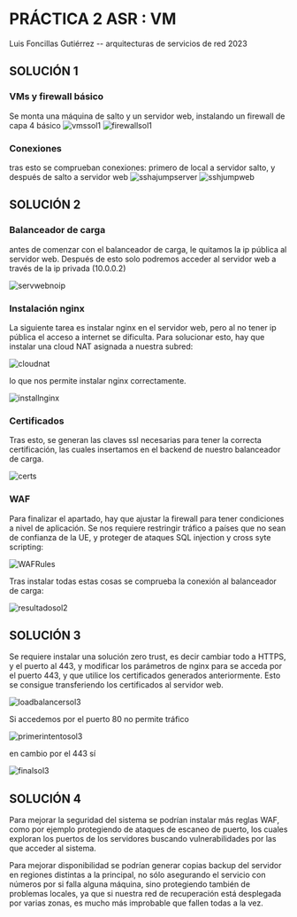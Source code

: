 # PRÁCTICA 2 ASR : VM

Luis Foncillas Gutiérrez -- arquitecturas de servicios de red 2023

## SOLUCIÓN 1
### VMs y firewall básico
Se monta una máquina de salto y un servidor web, instalando un firewall de capa 4 básico
![vmssol1](pract2/vmssol1.png)
![firewallsol1](pract2/firwallsol1.png)

### Conexiones
tras esto se comprueban conexiones: primero de local a servidor salto, y después de salto a servidor web
![sshajumpserver](/pract2/sshajumpserver.png)
![sshjumpweb](/pract2/sshjumpweb.png)


## SOLUCIÓN 2
### Balanceador de carga
antes de comenzar con el balanceador de carga, le quitamos la ip pública al servidor web. Después de esto solo podremos acceder al servidor web a través de la ip privada (10.0.0.2)

![servwebnoip](/pract2/servwebnoip.png)

### Instalación nginx
La siguiente tarea es instalar nginx en el servidor web, pero al no tener ip pública el acceso a internet se dificulta. 
Para solucionar esto, hay que instalar una cloud NAT asignada a nuestra subred:

![cloudnat](/pract2/cloudnat.png)

lo que nos permite instalar nginx correctamente.

![installnginx](/pract2/installnginx.png)

### Certificados

Tras esto, se generan 
las claves ssl necesarias para tener la correcta certificación, las cuales insertamos en el backend de nuestro 
balanceador de carga.

![certs](/pract2/certs.png)

### WAF

Para finalizar el apartado, hay que ajustar la firewall para tener condiciones a nivel de aplicación.
Se nos requiere restringir tráfico a países que no sean de confianza de la UE, y proteger de ataques SQL injection y cross syte scripting:

![WAFRules](/pract2/WAFRules.png)

Tras instalar todas estas cosas se comprueba la conexión al balanceador de carga:

![resultadosol2](/pract2/resultadosol2.png)

## SOLUCIÓN 3
Se requiere instalar una solución zero trust, es decir cambiar todo a HTTPS, y el puerto al 443, y modificar los parámetros de nginx para se acceda por el puerto 443, y que utilice los certificados generados anteriormente.
Esto se consigue transferiendo los certificados al servidor web.

![loadbalancersol3](/pract2/loadbalancersol3)

Si accedemos por el puerto 80 no permite tráfico

![primerintentosol3](/pract2/primerintentosol3.png)

en cambio por el 443 sí

![finalsol3](/pract2/finalsol3.png)

## SOLUCIÓN 4
Para mejorar la seguridad del sistema se podrían instalar más reglas WAF, como por ejemplo protegiendo de ataques de escaneo de puerto,
los cuales exploran los puertos de los servidores buscando vulnerabilidades por las que acceder al sistema.

Para mejorar disponibilidad se podrían generar copias backup del servidor en regiones distintas a la principal, no sólo asegurando el servicio con
números por si falla alguna máquina, sino protegiendo también de problemas locales, ya que si nuestra red de recuperación está desplegada por varias zonas,
es mucho más improbable que fallen todas a la vez.
